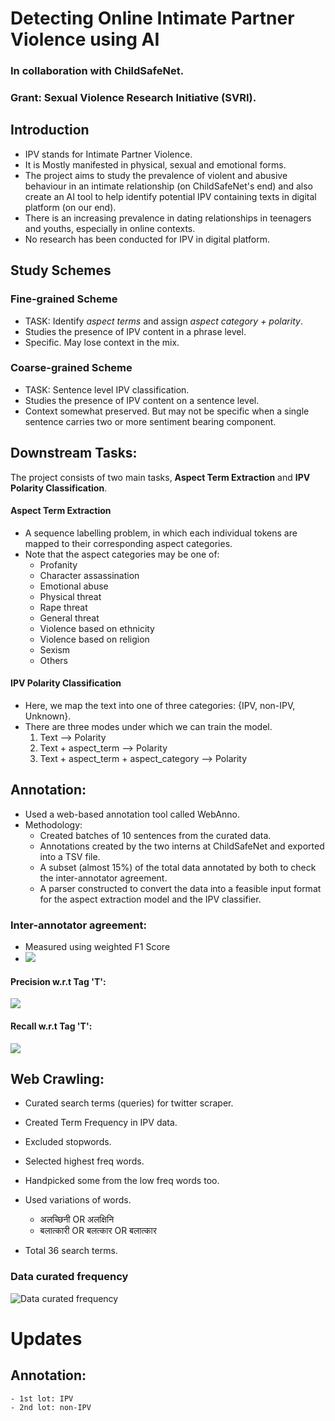 # Detecting Online Intimate Partner Violence using AI
### In collaboration with ChildSafeNet.
### Grant: Sexual Violence Research Initiative (SVRI).

## Introduction
- IPV stands for Intimate Partner Violence.
- It is Mostly manifested in physical, sexual and emotional forms.
- The project aims to study the prevalence of violent and abusive behaviour in an intimate relationship (on ChildSafeNet's end) and also create an AI tool to help identify potential IPV containing texts in digital platform (on our end).
- There is an increasing prevalence in dating relationships in teenagers and youths, especially in online contexts.
- No research has been conducted for IPV in digital platform.

## Study Schemes
### Fine-grained Scheme
- TASK: Identify *aspect terms* and assign *aspect category + polarity*.
- Studies the presence of IPV content in a phrase level.
- Specific. May lose context in the mix.

### Coarse-grained Scheme
- TASK: Sentence level IPV classification.
- Studies the presence of IPV content on a sentence level.
- Context somewhat preserved. But may not be specific when a single sentence carries two or more sentiment bearing component. 

## Downstream Tasks:
The project consists of two main tasks, **Aspect Term Extraction** and **IPV Polarity Classification**.

#### **Aspect Term Extraction**
- A sequence labelling problem, in which each individual tokens are mapped to their corresponding aspect categories.
- Note that the aspect categories may be one of: 
    - Profanity
    - Character assassination
    - Emotional abuse
    - Physical threat
    - Rape threat
    - General threat
    - Violence based on ethnicity 
    - Violence based on religion
    - Sexism
    - Others

#### **IPV Polarity Classification**
- Here, we map the text into one of three categories: {IPV, non-IPV, Unknown}.
- There are three modes under which we can train the model.
    1. Text --> Polarity
    2. Text + aspect_term --> Polarity
    3. Text + aspect_term + aspect_category --> Polarity

## Annotation:
- Used a web-based annotation tool called WebAnno.
- Methodology:
    - Created batches of 10 sentences from the curated data.
    - Annotations created by the two interns at ChildSafeNet and exported into a TSV file.
    - A subset (almost 15%) of the total data annotated by both to check the inter-annotator agreement.
    - A parser constructed to convert the data into a feasible input format for the aspect extraction model and the IPV classifier.  

### Inter-annotator agreement:
- Measured using weighted F1 Score
- <img src="https://render.githubusercontent.com/render/math?math=F-measure = \frac{(\beta^2 + 1) X Precision X Recall}{(\beta^2 X precision) \+ Recall}">

#### Precision w.r.t Tag 'T':
<img src="https://render.githubusercontent.com/render/math?math=Pr_{T}(A_{1}, A_{2}) = \frac{Number of tokens that A_{1} marked 'T' and A_{2} marked 'T'}{Number of tokens that A_{1} marked 'T'}">

#### Recall w.r.t Tag 'T':
<img src="https://render.githubusercontent.com/render/math?math=Rec_{T}(A_{1}, A_{2}) = \frac{Number of tokens that A_{1} marked 'T' and A_{2} marked 'T'}{Number of tokens that A_{2} marked 'T'}">

## Web Crawling:
- Curated search terms (queries) for twitter scraper.
- Created Term Frequency in IPV data.
- Excluded stopwords.
- Selected highest freq words.
- Handpicked some from the low freq words too.
- Used variations of words.
    - अलच्छिनी OR अलक्षिनि
    - बलात्कारी OR बलत्कार OR बलात्कार

- Total 36 search terms.

### Data curated frequency
![Data curated frequency](images/markdown/data_collection_stat.png "Data curated frequency")

# Updates
## Annotation:
    - 1st lot: IPV
    - 2nd lot: non-IPV 

